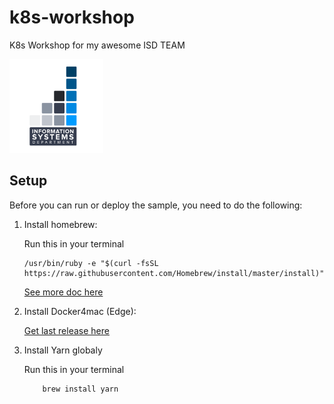 # k8s-workshop

K8s Workshop for my awesome ISD TEAM


<img src="https://raw.githubusercontent.com/gaelleiadvize/k8s-workshop/master/img/isd.png" width="150">

## Setup

Before you can run or deploy the sample, you need to do the following:

1.  Install homebrew:

      Run this in your terminal 
    
        /usr/bin/ruby -e "$(curl -fsSL https://raw.githubusercontent.com/Homebrew/install/master/install)"

    [See more doc here][homebrew]


2.  Install Docker4mac (Edge):

    [Get last release here][docker4Mac]

3.  Install Yarn globaly

    Run this in your terminal 
        
            brew install yarn
            
            
[homebrew]: https://brew.sh/index_fr
[docker4Mac]: https://docs.docker.com/docker-for-mac/edge-release-notes/